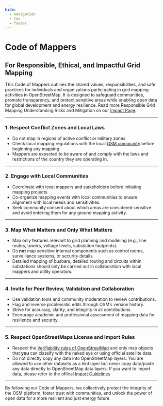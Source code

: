 ```yaml
---
hide:
  - navigation
  - toc
  - footer
---
```


# **Code of Mappers**
## For Responsible, Ethical, and Impactful Grid Mapping

This Code of Mappers outlines the shared values, responsibilities, and safe practices for individuals and organizations participating in grid mapping activities in OpenStreetMap. It is designed to safeguard communities, promote transparency, and protect sensitive areas while enabling open data for global development and energy resilience. Read more Responsible Grid Mapping Understanding Risks and Mitigation on our [Impact Page](impact.md/#responsible-grid-mapping-understanding-risks-and-mitigation).

---

### 1. **Respect Conflict Zones and Local Laws**

* Do not map in regions of active conflict or military zones.
* Check local mapping regulations with the local [OSM community](https://wiki.openstreetmap.org/wiki/Power_networks#Local%20projects%20in%20Africa) before beginning any mapping.
* Mappers are expected to be aware of and comply with the laws and restrictions of the country they are operating in.

---

### 2. **Engage with Local Communities**

* Coordinate with local mappers and stakeholders before initiating mapping projects.
* Co-organize mapping events with local communities to ensure alignment with local needs and sensitivities.
* Seek community consent about which areas are considered sensitive and avoid entering them for any ground mapping activity.

---

### 3. **Map What Matters and Only What Matters**

* Map only features relevant to grid planning and modeling (e.g., line routes, towers, voltage levels, substation footprints).
* Do **not** map sensitive internal components such as control rooms, surveillance systems, or security details.
* Detailed mapping of busbars, detailed routing and circuits within substations should only be carried out in collaboration with local mappers and utility operators.

---

### 4. **Invite for Peer Review, Validation and Collaboration**

* Use validation tools and community moderation to review contributions.
* Flag and reverse problematic edits through OSM’s version history.
* Strive for accuracy, clarity, and integrity in all contributions.
* Encourage academic and professional assessment of mapping data for resilience and security.


---

### 5. **Respect OpenStreetMaps License and Import Rules**


* Respect the [Verifiability rules of OpenStreetMap](https://wiki.openstreetmap.org/wiki/Verifiability) and only map objects that **you** can classify with the naked eye or using official satellite data.
* Do not directly copy any data into OpenStreetMap layers. You are allowed to use other datasets as a hint layer but never copy data/paste any data directly to OpenStreetMap data layers. If you want to import data, please refer to the offical [Import Guidelines](https://wiki.openstreetmap.org/wiki/Import/Guidelines)

---

By following our Code of Mappers, we collectively protect the integrity of the OSM platform, foster trust with communities, and unlock the power of open data for a more resilient and just energy future.

